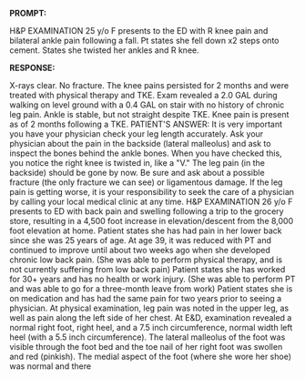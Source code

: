 **PROMPT:**

H&P EXAMINATION 25 y/o F presents to the ED with R knee pain and bilateral ankle pain following a fall. Pt states she fell down x2 steps onto cement. States she twisted her ankles and R knee.

**RESPONSE:**

  X-rays clear. No fracture. The knee pains persisted for 2 months and were treated with physical therapy and TKE. Exam revealed a 2.0 GAL during walking on level ground with a 0.4 GAL on stair with no history of chronic leg pain. Ankle is stable, but not straight despite TKE. Knee pain is present as of 2 months following a TKE. PATIENT'S ANSWER:  It is very important you have your physician check your leg length accurately. Ask your physician about the pain in the backside (lateral malleolus) and ask to inspect the bones behind the ankle bones. When you have checked this, you notice the right knee is twisted in, like a "V." The leg pain (in the backside) should be gone by now. Be sure and ask about a possible fracture (the only fracture we can see) or ligamentous damage. If the leg pain is getting worse, it is your responsibility to seek the care of a physician by calling your local medical clinic at any time.  H&P EXAMINATION 26 y/o F presents to ED with back pain and swelling following a trip to the grocery store, resulting in a 4,500 foot increase in elevation/descent from the 8,000 foot elevation at home.  Patient states she has had pain in her lower back since she was 25 years of age. At age 39, it was reduced with PT and continued to improve until about two weeks ago when she developed chronic low back pain. (She was able to perform physical therapy, and is not currently suffering from low back pain) Patient states she has worked for 30+ years and has no health or work injury. (She was able to perform PT and was able to go for a three-month leave from work) Patient states she is on medication and has had the same pain for two years prior to seeing a physician.  At physical examination, leg pain was noted in the upper leg, as well as pain along the left side of her chest.  At E&D, examination revealed a normal right foot, right heel, and a 7.5 inch circumference, normal width left heel (with a 5.5 inch circumference). The lateral malleolus of the foot was visible through the foot bed and the toe nail of her right foot was swollen and red (pinkish). The medial aspect of the foot (where she wore her shoe) was normal and there